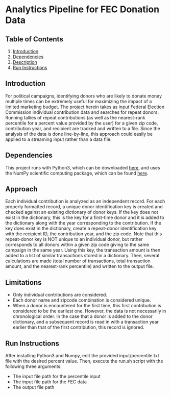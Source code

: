 # Analytics Pipeline for FEC Donation Data

## Table of Contents
1. [Introduction](README.md#introduction)
2. [Dependencies](README.md#dependencies)
3. [Description](README.md#description)
4. [Run Instructions](README.md#run-instructions)

## Introduction
For political campaigns, identifying donors who are likely to donate money multiple times can be extremely useful for maximizing the impact of a limited marketing budget. The project herein takes as input Federal Election Commission individual contribution data and searches for repeat donors. Running tallies of repeat contributions (as well as the nearest-rank percentile for a percent value provided by the user) for a given zip code, contribution year, and recipient are tracked and written to a file. Since the analysis of the data is done line-by-line, this approach could easily be applied to a streaming input rather than a data file.

## Dependencies
This project runs with Python3, which can be downloaded [here](https://www.python.org/download/releases/3.0/), and uses the NumPy scientific computing package, which can be found [here](http://www.numpy.org).

## Approach
Each individual contribution is analyzed as an independent record. For each properly formatted record, a unique donor identification key is created and checked against an existing dictionary of donor keys. If the key does not exist in the dictionary, this is the key for a first-time donor and it is added to the dictionary along with the year corresponding to the contribution. If the key does exist in the dictionary, create a repeat-donor identification key with the recipient ID, the contribution year, and the zip code. Note that this repeat-donor key is NOT unique to an individual donor, but rather corresponds to all donors within a given zip code giving to the same campaign in the same year. Using this key, the transaction amount is then added to a list of similar transactions stored in a dictionary. Then, several calculations are made (total number of transactions, total transaction amount, and the nearest-rank percentile) and written to the output file.

## Limitations

* Only individual contributions are considered.
* Each donor name and zipcode combination is considered unique.
* When a donor is encountered for the first time, this first contribution is considered to be the earliest one. However, the data is not necessarily in chronological order. In the case that a donor is added to the donor dictionary, and a subsequent record is read in with a transaction year earlier than that of the first contribution, this record is ignored.

## Run Instructions
After installing Python3 and Numpy, edit the provided input/percentile.txt file with the desired percent value. Then, execute the run.sh script with the following three arguments:
* The input file path for the percentile input
* The input file path for the FEC data
* The output file path